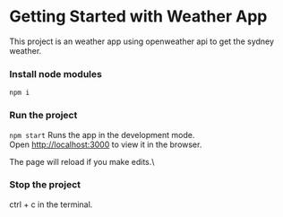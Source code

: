 # Getting Started with Weather App

This project is an weather app using openweather api to get the sydney weather.

### Install node modules
`npm i`

### Run the project 
`npm start`
Runs the app in the development mode.\
Open [http://localhost:3000](http://localhost:3000) to view it in the browser.

The page will reload if you make edits.\

### Stop the project
ctrl + c in the terminal.
